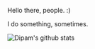 Hello there, people. :)

I do something, sometimes.

![Dipam's github stats](https://github-readme-stats.vercel.app/api/?username=dipam1&show_icons=true&title_color=fff&icon_color=79ff97&text_color=9f9f9f&bg_color=151515)

